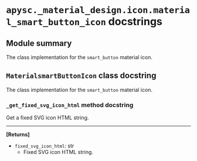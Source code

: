 # `apysc._material_design.icon.material_smart_button_icon` docstrings

## Module summary

The class implementation for the `smart_button` material icon.

## `MaterialsmartButtonIcon` class docstring

The class implementation for the `smart_button` material icon.

### `_get_fixed_svg_icon_html` method docstring

Get a fixed SVG icon HTML string.<hr>

**[Returns]**

- `fixed_svg_icon_html`: str
  - Fixed SVG icon HTML string.